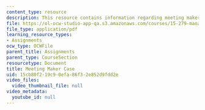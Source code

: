 ```yaml
---
content_type: resource
description: This resource contains information regarding meeting maker case.
file: https://ol-ocw-studio-app-qa.s3.amazonaws.com/courses/15-279-management-communication-for-undergraduates-fall-2012/15cb80f219c90efa86f32e852d9fdd2e_MIT15_279F12_case_mtg_makr.pdf
file_type: application/pdf
learning_resource_types:
- Assignments
ocw_type: OCWFile
parent_title: Assignments
parent_type: CourseSection
resourcetype: Document
title: Meeting Maker Case
uid: 15cb80f2-19c9-0efa-86f3-2e852d9fdd2e
video_files:
  video_thumbnail_file: null
video_metadata:
  youtube_id: null
---
```

